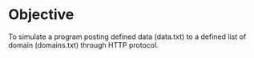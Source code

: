 # Objective 

To simulate a program posting defined data (data.txt) to a defined list of domain (domains.txt) through HTTP protocol.


